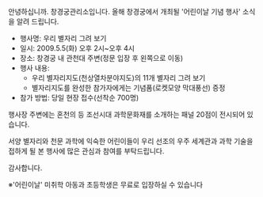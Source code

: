 안녕하십니까. 창경궁관리소입니다. 올해 창경궁에서 개최될 '어린이날 기념 행사' 소식을 알려 드립니다.

- 행사명: 우리 별자리 그려 보기
- 일시: 2009.5.5(화) 오후 2시~오후 4시
- 장소: 창경궁 내 관천대 주변(정문 입장 후 왼쪽으로 이동)
- 행사 내용:
  - 우리 별자리지도(천상열차분야지도)의 11개 별자리 그려 보기
  - 별자리지도를 완성한 참가자에게는 기념품(로켓모양 막대풍선) 증정
- 참가 방법: 당일 현장 접수(선착순 700명)

행사장 주변에는 혼천의 등 조선시대 과학문화재를 소개하는 패널 20점이 전시되어 있습니다.

서양 별자리와 천문 과학에 익숙한 어린이들이 우리 선조의 우주 세계관과 과학 기술을 접하게 될 본 행사에 많은 관심과 참여를 부탁드립니다.

감사합니다.

※'어린이날' 미취학 아동과 초등학생은 무료로 입장하실 수 있습니다